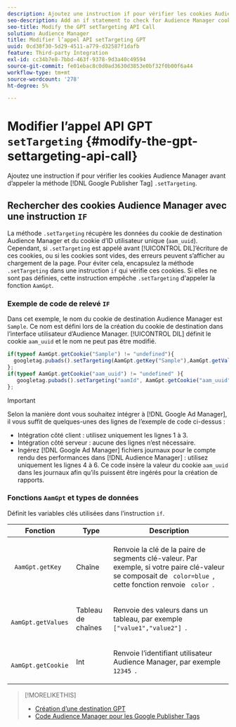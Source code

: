 ```yaml
---
description: Ajoutez une instruction if pour vérifier les cookies Audience Manager avant d’appeler la méthode Google Publisher Tag .setTargeting.
seo-description: Add an if statement to check for Audience Manager cookies before calling the Google Publisher Tag .setTargeting method.
seo-title: Modify the GPT setTargeting API Call
solution: Audience Manager
title: Modifier l’appel API setTargeting GPT
uuid: 0cd38f30-5d29-4511-a779-d32587f1dafb
feature: Third-party Integration
exl-id: cc34b7e8-7bbd-463f-9378-9d3a40c49594
source-git-commit: fe01ebac8c0d0ad3630d3853e0bf32f0b00f6a44
workflow-type: tm+mt
source-wordcount: '278'
ht-degree: 5%

---
```


# Modifier l’appel API GPT `setTargeting` {#modify-the-gpt-settargeting-api-call}

Ajoutez une instruction if pour vérifier les cookies Audience Manager avant d’appeler la méthode [!DNL Google Publisher Tag] `.setTargeting`.

## Rechercher des cookies Audience Manager avec une instruction `IF`

La méthode `.setTargeting` récupère les données du cookie de destination Audience Manager et du cookie d’ID utilisateur unique (`aam_uuid`). Cependant, si `.setTargeting` est appelé avant [!UICONTROL DIL]’écriture de ces cookies, ou si les cookies sont vides, des erreurs peuvent s’afficher au chargement de la page. Pour éviter cela, encapsulez la méthode `.setTargeting` dans une instruction `if` qui vérifie ces cookies. Si elles ne sont pas définies, cette instruction empêche `.setTargeting` d&#39;appeler la fonction `AamGpt`.

### Exemple de code de relevé `IF`

Dans cet exemple, le nom du cookie de destination Audience Manager est `Sample`. Ce nom est défini lors de la création du cookie de destination dans l’interface utilisateur d’Audience Manager. [!UICONTROL DIL] définit le cookie `aam_uuid` et le nom ne peut pas être modifié.

```js
if(typeof AamGpt.getCookie("Sample") != "undefined"){ 
  googletag.pubads().setTargeting(AamGpt.getKey("Sample"),AamGpt.getValues("Sample")); 
}; 
if(typeof AamGpt.getCookie("aam_uuid") != "undefined" ){ 
   googletag.pubads().setTargeting("aamId", AamGpt.getCookie("aam_uuid")); 
};
```

>[!IMPORTANT]
>
>Selon la manière dont vous souhaitez intégrer à [!DNL Google Ad Manager], il vous suffit de quelques-unes des lignes de l’exemple de code ci-dessus :
>
>* Intégration côté client : utilisez uniquement les lignes 1 à 3.
>* Intégration côté serveur : aucune des lignes n’est nécessaire.
>* Ingérez [!DNL Google Ad Manager] fichiers journaux pour le compte rendu des performances dans [!DNL Audience Manager] : utilisez uniquement les lignes 4 à 6. Ce code insère la valeur du cookie `aam_uuid` dans les journaux afin qu’ils puissent être ingérés pour la création de rapports.

### Fonctions `AamGpt` et types de données

Définit les variables clés utilisées dans l’instruction `if`.

<table id="table_881391C9BDDF4FACAFC37A47B14B31A1"> 
 <thead> 
  <tr> 
   <th colname="col1" class="entry"> Fonction </th> 
   <th colname="col2" class="entry"> Type </th> 
   <th colname="col3" class="entry"> Description </th> 
  </tr> 
 </thead>
 <tbody> 
  <tr> 
   <td colname="col1"> <p> <code> AamGpt.getKey </code> </p> </td> 
   <td colname="col2"> <p>Chaîne </p> </td> 
   <td colname="col3"> <p>Renvoie la clé de la paire de segments clé-valeur. Par exemple, si votre paire clé-valeur se composait de <code> color=blue </code>, cette fonction renvoie <code> color </code>. </p> </td> 
  </tr> 
  <tr> 
   <td colname="col1"> <p> <code> AamGpt.getValues </code> </p> </td> 
   <td colname="col2"> <p>Tableau de chaînes </p> </td> 
   <td colname="col3"> <p>Renvoie des valeurs dans un tableau, par exemple <code> ["value1","value2"] </code>. </p> </td> 
  </tr> 
  <tr> 
   <td colname="col1"> <p> <code> AamGpt.getCookie </code> </p> </td> 
   <td colname="col2"> <p>Int </p> </td> 
   <td colname="col3"> <p>Renvoie l’identifiant utilisateur Audience Manager, par exemple <code> 12345 </code>. </p> </td> 
  </tr>
 </tbody>
</table>

>[!MORELIKETHIS]
>
>* [Création d’une destination GPT](../../integration/gpt-aam-destination/gpt-aam-create-destination.md)
>* [Code Audience Manager pour les Google Publisher Tags](../../integration/gpt-aam-destination/gpt-aam-aamgpt-code.md)
